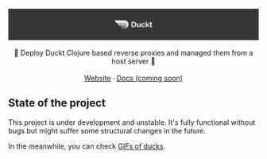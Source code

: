 ![hero](github-cover.png)

<p align="center">
    🦆 Deploy Duckt Clojure based reverse proxies and managed them from a host server 🦆
    <br />
    <br />
    <a target="_blank" href="https://duckt.dev">Website</a>
    ·
    <a target="_blank" href="#">Docs (coming soon)</a>
  </p>
</p>

## State of the project

This project is under development and unstable. It's fully functional without bugs but might suffer some structural changes in the future.

In the meanwhile, you can check [GIFs of ducks](https://giphy.com/search/duck).

